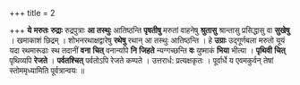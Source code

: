 +++
title = 2

+++
**ये** **मरुतः** **रुद्राः** रुद्रपुत्राः **आ** **तस्थुः** आतिष्ठन्ति **पृषतीषु** मरुतां वाहनेषु **श्रुतासु** श्रान्तासु प्रसिद्धासु वा **सुखेषु** । खमाकाशं छिद्रम् । शोभनरथाक्षद्वारेषु **रथेषु** रथान् आ तस्थुः आतिष्ठन्ति । हे **उग्राः** उद्गूर्णबला मरुतो यूयं यदा रथमारूढाः स्थ तदानीं **वना** **चित्** वनान्यपि **नि** **जिहते** न्यग्गच्छन्ति **वः** युष्माकं **भिया** भीत्या । **पृथिवी** **चित्** पृथिव्यपि **रेजते** । **पर्वतश्चित्** पर्वतोऽपि रेजते कम्पते । उत्तरार्ध: प्रत्यक्षकृतः । पूर्वार्धे य एवमकुर्वन् तेषां स्तोममृध्यामिति पूर्वत्रान्वयः ॥